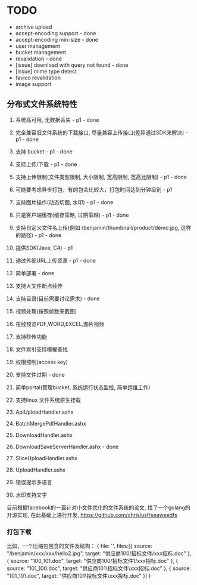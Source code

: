  # TODO

 - archive upload
 - accept-encoding support - done
 - accept-encoding min-size - done
 - user management
 - bucket management
 - revalidation - done
 - [issue] download with query not found - done
 - [issue] mime type detect
 - favico revalidation
 - image support
 
 
 ## 分布式文件系统特性

 1. 系统高可用, 无数据丢失 - p1 - done
 3. 完全兼容旧文件系统的下载接口, 尽量兼容上传接口(差异通过SDK来解决) - p1 - done
 4. 支持 bucket - p1 - done 
 5. 支持上传/下载 - p1 - done
 6. 支持上传限制(文件类型限制, 大小限制, 宽高限制, 宽高比限制) - p1 - done
 8. 可能要考虑异步打包，有的包会比较大，打包时间达到分钟级别 - p1
 9. 支持图片操作(动态切图, 水印) - p1 - done
 10. 只是客户端缓存(缓存策略, 过期策越) - p1 - done
 11. 支持自定义文件名上传(例如 /benjamin/thumbnail/product/demo.jpg, 这样的路径) - p1 - done
 13. 提供SDK(Java, C#) - p1
 19. 通过外部URL上传资源 - p1 - done
 2. 简单部署 - done
 7. 支持大文件断点续传
 12. 支持目录(目前需要讨论需求) - done
 14. 视频处理(按照帧数来截图)
 15. 在线预览PDF,WORD,EXCEL,图片视频
 16. 支持秒传功能
 17. 文件索引支持模糊查找
 18. 权限控制(access key)
 20. 支持文件过期 - done
 21. 简单portal(管理bucket, 系统运行状态监控, 简单运维工作)
 22. 支持linux 文件系统原生挂载


1. ApiUploadHandler.ashx
2. BatchMergePdfHandler.ashx
3. DownloadHandler.ashx
4. DownloadSaveServerHandler.ashx - done
5. SliceUploadHandler.ashx
6. UploadHandler.ashx
7. 错误提示多语言
8. 水印支持文字

目前根据facebook的一篇针对小文件优化的文件系统的论文, 找了一个golang的开源实现, 在此基础上进行开发, https://github.com/chrislusf/seaweedfs

### 打包下载
比如，一个压缩包包含的文件及结构：
{
  file: '',
  files:[{ source: "/benjamin/xxx/xxx/hello2.jpg", target: "供应商100/招标文件/xxx招标.doc" },
  { source: "100_101.doc", target: "供应商100/招标文件1/xxx招标.doc" },
  { source: "101_100.doc", target: "供应商101\招标文件\xxx招标.doc" },
  { source: "101_101.doc", target: "供应商101\投标文件\xxx投标.doc" }]
}